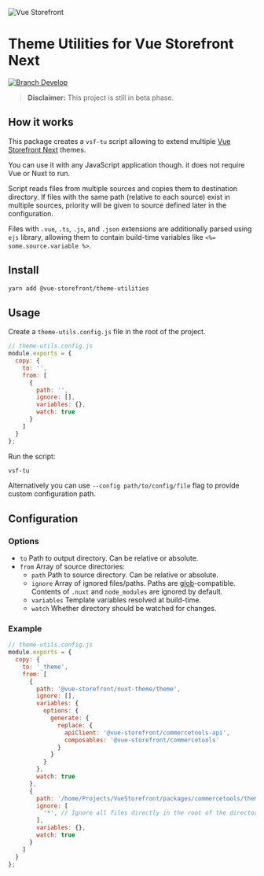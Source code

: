![Vue Storefront](https://camo.githubusercontent.com/48c886ac0703e3a46bc0ec963e20f126337229fc/68747470733a2f2f643968687267346d6e767a6f772e636c6f756466726f6e742e6e65742f7777772e76756573746f726566726f6e742e696f2f32383062313964302d6c6f676f2d76735f3062793032633062793032633030303030302e6a7067)

# Theme Utilities for Vue Storefront Next

<a href="https://slack.vuestorefront.io">![Branch Develop](https://img.shields.io/badge/community%20chat-slack-FF1493.svg)</a>

> **Disclaimer:** This project is still in beta phase.

## How it works
This package creates a `vsf-tu` script allowing to extend multiple [Vue Storefront Next](https://github.com/vuestorefront/vue-storefront/tree/next) themes.

You can use it with any JavaScript application though. it does not require Vue or Nuxt to run.

Script reads files from multiple sources and copies them to destination directory. If files with the same path (relative to each source) exist in multiple sources, priority will be given to source defined later in the configuration.

Files with `.vue`, `.ts`, `.js`, and `.json` extensions are additionally parsed using `ejs` library, allowing them to contain build-time variables like `<%= some.source.variable %>`.

## Install

```bash
yarn add @vue-storefront/theme-utilities
```

## Usage

Create a `theme-utils.config.js` file in the root of the project.

```javascript
// theme-utils.config.js
module.exports = {
  copy: {
    to: '',
    from: [
      {
        path: '',
        ignore: [],
        variables: {},
        watch: true
      }
    ]
  }
};
```

Run the script:

```bash
vsf-tu
```

Alternatively you can use `--config path/to/config/file` flag to provide custom configuration path.

## Configuration

### Options

- `to` Path to output directory. Can be relative or absolute.
- `from` Array of source directories:
  - `path` Path to source directory. Can be relative or absolute.
  - `ignore` Array of ignored files/paths. Paths are [glob](https://github.com/isaacs/node-glob)-compatible. Contents of `.nuxt` and `node_modules` are ignored by default.
  - `variables` Template variables resolved at build-time.
  - `watch` Whether directory should be watched for changes.

### Example

```javascript
// theme-utils.config.js
module.exports = {
  copy: {
    to: '_theme',
    from: [
      {
        path: '@vue-storefront/nuxt-theme/theme',
        ignore: [],
        variables: {
          options: {
            generate: {
              replace: {
                apiClient: '@vue-storefront/commercetools-api',
                composables: '@vue-storefront/commercetools'
              }
            }
          }
        },
        watch: true
      },
      {
        path: '/home/Projects/VueStorefront/packages/commercetools/theme',
        ignore: [
          '*', // Ignore all files directly in the root of the directory, like package.json, tsconfig.json etc.
        ],
        variables: {},
        watch: true
      }
    ]
  }
};
```
